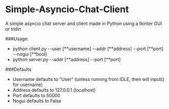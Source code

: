 # Simple-Asyncio-Chat-Client
A simple asyncio chat server and client made in Python using a tkinter GUI or stdin

###Usage:
 - python client.py --user [\*\*username] --addr [\*\*address] --port [\*\*port] --nogui [\*\*bool]
 - python server.py --addr [\*\*address] --port [\*\*port]

###Defaults
 - Username defaults to "User" (unless running from IDLE, then will input() for username)
 - Address defaults to 127.0.0.1 (localhost)
 - Port defaults to 50000
 - Nogui defaults to False
